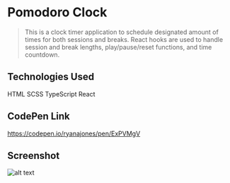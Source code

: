 # Pomodoro Clock

> This is a clock timer application to schedule designated amount of times for both sessions and breaks. React hooks are used to handle session and break lengths, play/pause/reset functions, and time countdown.

## Technologies Used

HTML SCSS TypeScript React

## CodePen Link

https://codepen.io/ryanajones/pen/ExPVMgV

## Screenshot

![alt text](https://i.imgur.com/CkDEIhI.png)
